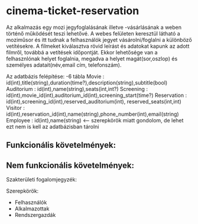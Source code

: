 # cinema-ticket-reservation

Az alkalmazás egy mozi jegyfoglalásának illetve -vásárlásának a weben történő működését teszi lehetővé. A webes felületen keresztül látható a moziműsor és itt tudnak a felhasználók jegyet vásárolni/foglalni a különböző vetítésekre. A filmeket kiválasztva rövid leírást és adatokat kapunk az adott filmről, továbbá a vetítések időpontját. Ekkor lehetősége van a felhasznlónak helyet foglalnia, megadva a helyet magát(sor,oszlop) és személyes adatait(név,email cím, telefonszám).

Az adatbázis felépítése:
-6 tábla
  Movie : id(int),title(string),duration(time?),description(string),subtitle(bool)
  Auditorium : id(int),name(string),seats(int,int?)
  Screening : id(int),movie_id(int),auditorium_id(int),screening_start(time?)
  Reservation : id(int),screening_id(int),reserved_auditorium(int), reserved_seats(int,int)
  Visitor : id(int),reservation_id(int),name(string),phone_number(int),email(string)
  Employee : id(int),name(string) <-- szerepkörök miatt gondolom, de lehet ezt nem is kell az adatbázisban tárolni

Funkcionális követelmények:
  -

Nem funkcionális követelmények:
  - 

Szakterületi fogalomjegyzék:


Szerepkörök:
  - Felhasználók
  - Alkalmazottak
  - Rendszergazdák

